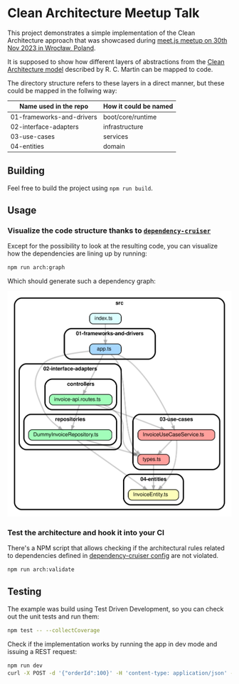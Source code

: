 # Clean Architecture Meetup Talk

This project demonstrates a simple implementation of the Clean Architecture approach that was showcased during
[meet.js meetup on 30th Nov 2023 in Wrocław, Poland](https://www.meetup.com/meet-js-wroclaw/events/296989115/).

It is supposed to show how different layers of abstractions from
the [Clean Architecture model](https://blog.cleancoder.com/uncle-bob/2012/08/13/the-clean-architecture.html) described
by R. C. Martin can be mapped to code.

The directory structure refers to these layers in a direct manner, but these could be mapped in the follwing way:

| Name used in the repo     | How it could be named |
| ------------------------- | --------------------- |
| 01-frameworks-and-drivers | boot/core/runtime     |
| 02-interface-adapters     | infrastructure        |
| 03-use-cases              | services              |
| 04-entities               | domain                |

## Building

Feel free to build the project using `npm run build`.

## Usage

### Visualize the code structure thanks to [`dependency-cruiser`](https://www.npmjs.com/package/dependency-cruiser)

Except for the possibility to look at the resulting code, you can visualize how the dependencies are lining up by
running:

```bash
npm run arch:graph
```

Which should generate such a dependency graph:

![](./dependency-graph.svg)

### Test the architecture and hook it into your CI

There's a NPM script that allows checking if the architectural rules related to dependencies defined
in [dependency-cruiser config](./.dependency-cruiser.js) are not violated.

```bash
npm run arch:validate
```

## Testing

The example was build using Test Driven Development, so you can check out the unit tests and run them:

```bash
npm test -- --collectCoverage
```

Check if the implementation works by running the app in dev mode and issuing a REST request:

```bash
npm run dev
curl -X POST -d '{"orderId":100}' -H 'content-type: application/json' -s http://localhost:3000/invoice | jq
```
